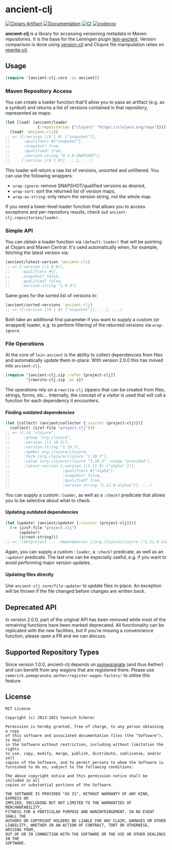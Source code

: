 # ancient-clj

[![Clojars Artifact](https://img.shields.io/clojars/v/ancient-clj.svg)](https://clojars.org/ancient-clj)
[![Documentation](https://cljdoc.org/badge/ancient-clj/ancient-clj)](https://cljdoc.org/d/ancient-clj/ancient-clj/CURRENT)
[![CI](https://github.com/xsc/ancient-clj/workflows/CI/badge.svg?branch=master)](https://github.com/xsc/ancient-clj/actions/workflows/ci.yml)
[![codecov](https://codecov.io/gh/xsc/ancient-clj/branch/master/graph/badge.svg?token=GLSK1G95TX)](https://codecov.io/gh/xsc/ancient-clj)

__ancient-clj__ is a library for accessing versioning metadata in Maven repositories.
It is the base for the Leiningen plugin [lein-ancient][].  Version comparison is
done using [version-clj][] and Clojure file manipulation relies on
[rewrite-clj][].

[lein-ancient]: https://github.com/xsc/lein-ancient
[version-clj]: https://github.com/xsc/version-clj
[rewrite-clj]: https://github.com/clj-commons/version-clj

## Usage

```clojure
(require '[ancient-clj.core :as ancient])
```

### Maven Repository Access

You can create a loader function that'll allow you to pass an artifact (e.g. as
a symbol) and returns a list of versions contained in that repository,
represented as maps:

```clojure
(let [load! (ancient/loader
              {:repositories {"clojars" "https://clojars.org/repo"}})]
  (load! 'ancient-clj))
;; => ({:version [(0 1 0) ["snapshot"]],
;;      :qualifiers #{"snapshot"},
;;      :snapshot? true,
;;      :qualified? true,
;;      :version-string "0.1.0-SNAPSHOT"},
;;     {:version [(0 1 0)], ...}, ...)
```

This loader will return a raw list of versions, unsorted and unfiltered. You can
use the following wrappers:

- `wrap-ignore`: remove SNAPSHOT/qualified versions as desired,
- `wrap-sort`: sort the returned list of version maps,
- `wrap-as-string`: only return the version string, not the whole map.

If you need a lower-level loader function that allows you to access exceptions
and per-repository results, check out `ancient-clj.repositories/loader`.

### Simple API

You can obtain a loader function via `(default-loader)` that will be pointing at
Clojars and Maven Central. It's used automatically when, for example, fetching
the latest version via:

```clojure
(ancient/latest-version 'ancient-clj)
;; => {:version [(1 0 0)],
;;     :qualifiers #{},
;;     :snapshot? false,
;;     :qualified? false,
;;     :version-string "1.0.0"}
```

Same goes for the sorted list of versions in:

```clojure
(ancient/sorted-versions 'ancient-clj)
;; => ({:version [(0 1 0) ["snapshot"]], ...}, ...)
```

Both take an additional first parameter if you want to supply a custom (or
wrapped) loader, e.g. to perform filtering of the returned versions via
`wrap-ignore`.

### File Operations

At the core of `lein-ancient` is the ability to collect dependencies from
files and automatically update them in-place. With version 2.0.0 this has moved
into `ancient-clj`.

```clojure
(require '[ancient-clj.zip :refer [project-clj]]
         '[rewrite-clj.zip :as z])
```

The operations rely on a `rewrite-clj` zippers that can be created from files,
strings, forms, etc... Internally, the concept of a _visitor_ is used that will
call a function for each dependency it encounters.

#### Finding outdated dependencies

```clojure
(let [collect! (ancient/collector {:visitor (project-clj)})]
  (collect! (z/of-file "project.clj")))
;; => ({:id "clojure",
;;      :group "org.clojure",
;;      :version [(1 10 3)],
;;      :version-string "1.10.3",
;;      :symbol org.clojure/clojure,
;;      :form [org.clojure/clojure "1.10.3"],
;;      :value [org.clojure/clojure "1.10.3" :scope "provided"],
;;      :latest-version {:version [(1 11 0) ("alpha" 1)],
;;                       :qualifiers #{"alpha"},
;;                       :snapshot? false,
;;                       :qualified? true,
;;                       :version-string "1.11.0-alpha1"}}, ...)
```

You can supply a custom `:loader`, as well as a `:check?` predicate that allows
you to be selective about what to check.

#### Updating outdated dependencies

```clojure
(let [update! (ancient/updater {:visitor (project-clj)})]
  (-> (z/of-file "project.clj")
      (update!)
      (z/root-string)))
;; => "(defproject ... :dependencies [[org.clojure/clojure \"1.11.0-alpha1\" :scope \"provided\"]\n ...)"
```

Again, you can supply a custom `:loader`, a `:check?` predicate, as well as an
`:update?` predicate. The last one can be especially useful, e.g. if you want
to avoid performing major version updates.

#### Updating files directly

Use `ancient-clj.core/file-updater` to update files in-place. An exception will
be thrown if the file changed before changes are written back.

## Deprecated API

In version 2.0.0, part of the original API has been removed while most of the
remaining functions have been marked deprecated. All functionality can be
replicated with the new facilities, but if you're missing a convencience
function, please open a PR and we can discuss.

## Supported Repository Types

Since version 1.0.0, ancient-clj depends on [pomegranate][] (and thus Aether)
and can benefit from any wagons that are registered there. Please use
`cemerick.pomegranate.aether/register-wagon-factory!` to utilise this feature.

[pomegranate]: https://github.com/clj-commons/pomegranate

## License

```
MIT License

Copyright (c) 2013-2021 Yannick Scherer

Permission is hereby granted, free of charge, to any person obtaining a copy
of this software and associated documentation files (the "Software"), to deal
in the Software without restriction, including without limitation the rights
to use, copy, modify, merge, publish, distribute, sublicense, and/or sell
copies of the Software, and to permit persons to whom the Software is
furnished to do so, subject to the following conditions:

The above copyright notice and this permission notice shall be included in all
copies or substantial portions of the Software.

THE SOFTWARE IS PROVIDED "AS IS", WITHOUT WARRANTY OF ANY KIND, EXPRESS OR
IMPLIED, INCLUDING BUT NOT LIMITED TO THE WARRANTIES OF MERCHANTABILITY,
FITNESS FOR A PARTICULAR PURPOSE AND NONINFRINGEMENT. IN NO EVENT SHALL THE
AUTHORS OR COPYRIGHT HOLDERS BE LIABLE FOR ANY CLAIM, DAMAGES OR OTHER
LIABILITY, WHETHER IN AN ACTION OF CONTRACT, TORT OR OTHERWISE, ARISING FROM,
OUT OF OR IN CONNECTION WITH THE SOFTWARE OR THE USE OR OTHER DEALINGS IN THE
SOFTWARE.
```

